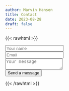 ```yaml
---
author: Marvin Hansen
title: Contact
date: 2023-08-28
draft: false
---
```

[//]: # (SPDX-License-Identifier: CC-BY-4.0)

{{< rawhtml >}}

<script src="https://unpkg.com/tailwindcss-jit-cdn"></script>
<form action="https://public.herotofu.com/v1/bb17d150-454e-11ee-b711-0fdc810d0d65" method="post" accept-charset="UTF-8">
  <div class="mb-3 pt-0">
    <input
      type="text"
      placeholder="Your name"
      name="name"
      class="px-3 py-3 placeholder-gray-400 text-gray-600 relative bg-white bg-white rounded text-sm border-0 shadow outline-none focus:outline-none focus:ring w-full"
      required
    />
  </div>
  <div class="mb-3 pt-0">
    <input
      type="email"
      placeholder="Email"
      name="email"
      class="px-3 py-3 placeholder-gray-400 text-gray-600 relative bg-white bg-white rounded text-sm border-0 shadow outline-none focus:outline-none focus:ring w-full"
      required
    />
  </div>
  <div class="mb-3 pt-0">
    <textarea
      placeholder="Your message"
      name="message"
      class="px-3 py-3 placeholder-gray-400 text-gray-600 relative bg-white bg-white rounded text-sm border-0 shadow outline-none focus:outline-none focus:ring w-full"
      required
    ></textarea>
  </div>
  <div class="mb-3 pt-0">
    <button
      class="bg-blue-500 text-white active:bg-blue-600 font-bold uppercase text-sm px-6 py-3 rounded shadow hover:shadow-lg outline-none focus:outline-none mr-1 mb-1 ease-linear transition-all duration-150"
      type="submit"
    >Send a message</button>
  </div>
</form>

{{< /rawhtml >}}
